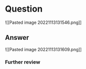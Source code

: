 # Question
![[Pasted image 20221113131546.png]]
## Answer
![[Pasted image 20221113131609.png]]

### Further review
